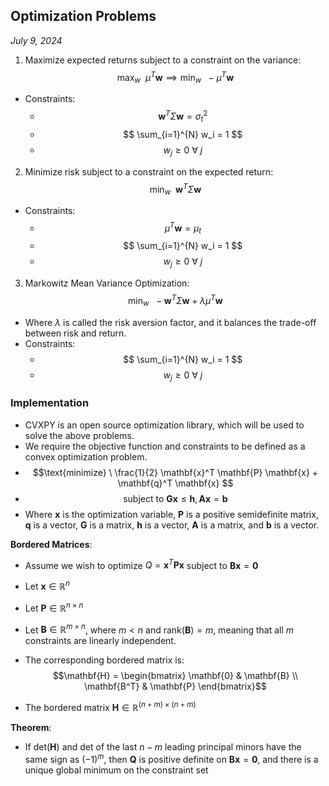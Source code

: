 ## Optimization Problems
*July 9, 2024*


1. Maximize expected returns subject to a constraint on the variance:
$$ \text{max}_{w} \ \ \mu^T \mathbf{w} \implies \text{min}_{w} \ \ -\mu^T \mathbf{w} $$
- Constraints:
    - $$ \mathbf{w}^T \Sigma \mathbf{w} = \sigma_t^2 $$
    - $$ \sum_{i=1}^{N} w_i = 1 $$
    - $$w_j \geq 0 \ \forall \ j$$

2. Minimize risk subject to a constraint on the expected return:
$$ \text{min}_{w} \ \ \mathbf{w}^T \Sigma \mathbf{w} $$
- Constraints:
    - $$ \mu^T \mathbf{w} = \mu_t $$
    - $$ \sum_{i=1}^{N} w_i = 1 $$
    - $$w_j \geq 0 \ \forall \ j$$

3. Markowitz Mean Variance Optimization:
$$ \text{min}_{w} \ \ -\mathbf{w}^T \Sigma \mathbf{w} + \lambda \mu^T \mathbf{w} $$
- Where $\lambda$ is called the risk aversion factor, and it balances the trade-off between risk and return.
- Constraints:
    - $$ \sum_{i=1}^{N} w_i = 1 $$
    - $$w_j \geq 0 \ \forall \ j$$


### Implementation
- CVXPY is an open source optimization library, which will be used to solve the above problems.
- We require the objective function and constraints to be defined as a convex optimization problem. 
- $$\text{minimize} \ \frac{1}{2} \mathbf{x}^T \mathbf{P} \mathbf{x} + \mathbf{q}^T \mathbf{x} $$
- $$\text{subject to} \ \mathbf{G} \mathbf{x}  \leq \mathbf{h}, \mathbf{A}\mathbf{x}  = \mathbf{b} $$
- Where $\mathbf{x}$ is the optimization variable, $\mathbf{P}$ is a positive semidefinite matrix, $\mathbf{q}$ is a vector, $\mathbf{G}$ is a matrix, $\mathbf{h}$ is a vector, $\mathbf{A}$ is a matrix, and $\mathbf{b}$ is a vector.

**Bordered Matrices**: 
- Assume we wish to optimize $Q = \mathbf{x}^T \mathbf{P} \mathbf{x}$ subject to $\mathbf{B}\mathbf{x} = \mathbf{0}$
- Let $\mathbf{x} \in \mathbb{R}^n$
- Let $\mathbf{P} \in \mathbb{R}^{n \times n}$
- Let $\mathbf{B} \in \mathbb{R}^{m \times n}$, where $m < n$ and $\text{rank}(\mathbf{B}) = m$, meaning that all $m$ constraints are linearly independent.

- The corresponding bordered matrix is:
$$\mathbf{H} = \begin{bmatrix} \mathbf{0} & \mathbf{B} \\ \mathbf{B^T} & \mathbf{P} \end{bmatrix}$$
- The bordered matrix $\mathbf{H} \in \mathbb{R}^{(n+m) \times (n+m)}$

**Theorem**: 
- If $\text{det}(\mathbf{H})$ and $\text{det}$ of the last $n-m$ leading principal minors have the same sign as $(-1)^m$, then $\mathbf{Q}$ is positive definite on $\mathbf{B}\mathbf{x} = \mathbf{0}$, and there is a unique global minimum on the constraint set